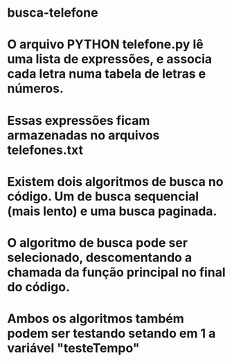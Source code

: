 # busca-telefone

# O arquivo PYTHON telefone.py lê uma lista de expressões, e associa cada letra numa tabela de letras e números.
# Essas expressões ficam armazenadas no arquivos telefones.txt

# Existem dois algoritmos de busca no código. Um de busca sequencial (mais lento) e uma busca paginada.
# O algoritmo de busca pode ser selecionado, descomentando a chamada da função principal no final do código.

# Ambos os algoritmos também podem ser testando setando em 1 a variável "testeTempo"
